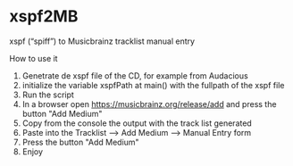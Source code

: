 # xspf2MB
xspf (“spiff”) to Musicbrainz tracklist manual entry

How to use it
1. Genetrate de xspf file of the CD, for example from Audacious
2. initialize the variable xspfPath at main() with the fullpath of the xspf file
3. Run the script
4. In a browser open https://musicbrainz.org/release/add and press the button "Add Medium"
5. Copy from the console the output with the track list generated
6. Paste into the Tracklist --> Add Medium --> Manual Entry form
7. Press the button "Add Medium"
8. Enjoy
